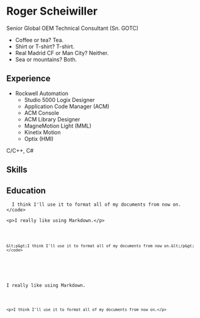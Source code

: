 # Roger Scheiwiller
Senior Global OEM Technical Consultant (Sn. GOTC)
- Coffee or tea? Tea.
- Shirt or T-shirt? T-shirt.
- Real Madrid CF or Man City? Neither.
- Sea or mountains? Both.

## Experience
- Rockwell Automation
  - Studio 5000 Logix Designer
  - Application Code Manager (ACM)
  - ACM Console
  - ACM Library Designer
  - MagneMotion Light (MML)
  - Kinetix Motion
  - Optix (HMI)
    
C/C++, C#

## Skills

## Education

      I think I'll use it to format all of my documents from now on.
    </code>
  </td>
  <td>
    <code class="highlighter-rouge">&lt;p&gt;I really like using Markdown.&lt;/p&gt;<br /><br />

    &lt;p&gt;I think I'll use it to format all of my documents from now on.&lt;/p&gt;</code>
  </td>
  <td>
    <p>I really like using Markdown.</p>

    <p>I think I'll use it to format all of my documents from now on.</p>
  </td>
</tr>
